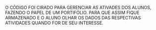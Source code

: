 O CÓDIGO FOI CIRADO PARA GERENCIAR AS ATIVADES DOS ALUNOS, FAZENDO O PAPEL DE UM PORTIFÓLIO. PARA QUE ASSIM FIQUE ARMAZENADO E O ALUNO OLHAR OS DADOS DAS RESPECTIVAS ATIVIDADES QUANDO FOR DE SEU INTERESSE. 
